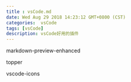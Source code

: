 ```yaml
---
title : vsCode.md
date: Wed Aug 29 2018 14:23:12 GMT+0800 (CST)
categories:  vsCode
tags: [vsCode]
description: vsCode好用的插件
---
```


markdown-preview-enhanced

topper


vscode-icons